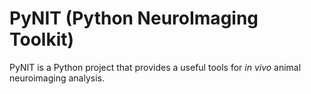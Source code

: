 # PyNIT (Python NeuroImaging Toolkit)

PyNIT is a Python project that provides a useful tools for *in vivo*  animal neuroimaging analysis.
